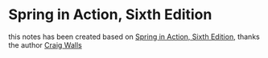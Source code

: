 # Spring in Action, Sixth Edition
this notes has been created based on [Spring in Action, Sixth Edition](https://learning.oreilly.com/library/view/spring-in-action/9781617297571/), thanks the author [Craig Walls](https://twitter.com/habuma?ref_src=twsrc%5Egoogle%7Ctwcamp%5Eserp%7Ctwgr%5Eauthor)




